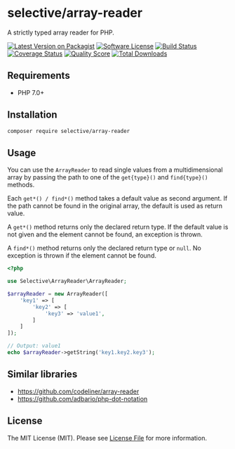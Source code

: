 # selective/array-reader

A strictly typed array reader for PHP.

[![Latest Version on Packagist](https://img.shields.io/github/release/selective-php/array-reader.svg?style=flat-square)](https://packagist.org/packages/selective/array-reader)
[![Software License](https://img.shields.io/badge/license-MIT-brightgreen.svg?style=flat-square)](LICENSE.md)
[![Build Status](https://img.shields.io/travis/selective-php/array-reader/master.svg?style=flat-square)](https://travis-ci.org/selective-php/array-reader)
[![Coverage Status](https://img.shields.io/scrutinizer/coverage/g/selective-php/array-reader.svg?style=flat-square)](https://scrutinizer-ci.com/g/selective-php/array-reader/code-structure)
[![Quality Score](https://img.shields.io/scrutinizer/quality/g/selective-php/array-reader.svg?style=flat-square)](https://scrutinizer-ci.com/g/selective-php/array-reader/?branch=master)
[![Total Downloads](https://img.shields.io/packagist/dt/selective/array-reader.svg?style=flat-square)](https://packagist.org/packages/selective/array-reader/stats)


## Requirements

* PHP 7.0+

## Installation

```bash
composer require selective/array-reader
```

## Usage

You can use the `ArrayReader` to read single values from a multidimensional 
array by passing the path to one of the `get{type}()` and `find{type}()` methods. 

Each `get*() / find*()` method takes a default value as second argument.
If the path cannot be found in the original array, the default is used as return value.

A `get*()` method returns only the declared return type. 
If the default value is not given and the element cannot be found, an exception is thrown.

A `find*()` method returns only the declared return type or `null`. 
No exception is thrown if the element cannot be found.

```php
<?php

use Selective\ArrayReader\ArrayReader;

$arrayReader = new ArrayReader([
    'key1' => [
        'key2' => [
            'key3' => 'value1',
        ]
    ]
]);

// Output: value1
echo $arrayReader->getString('key1.key2.key3');
```

## Similar libraries

* https://github.com/codeliner/array-reader
* https://github.com/adbario/php-dot-notation

## License

The MIT License (MIT). Please see [License File](LICENSE) for more information.
